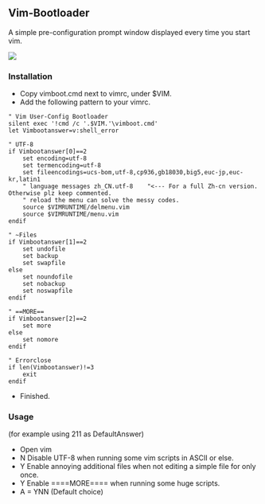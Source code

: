 ## Vim-Bootloader
A simple pre-configuration prompt window displayed every time you start vim.

<img src="https://cdn.jsdelivr.net/gh/ZetaSp/Vim-Bootloader@main/to.png">

### Installation
 - Copy vimboot.cmd next to vimrc, under $VIM.
 - Add the following pattern to your vimrc.
```
" Vim User-Config Bootloader
silent exec '!cmd /c '.$VIM.'\vimboot.cmd'
let Vimbootanswer=v:shell_error

" UTF-8
if Vimbootanswer[0]==2
	set encoding=utf-8
	set termencoding=utf-8
	set fileencodings=ucs-bom,utf-8,cp936,gb18030,big5,euc-jp,euc-kr,latin1
	" language messages zh_CN.utf-8    "<--- For a full Zh-cn version. Otherwise plz keep commented.
	" reload the menu can solve the messy codes.
	source $VIMRUNTIME/delmenu.vim
	source $VIMRUNTIME/menu.vim
endif

" ~Files
if Vimbootanswer[1]==2
	set undofile
	set backup
	set swapfile
else
	set noundofile
	set nobackup
	set noswapfile
endif

" ==MORE==
if Vimbootanswer[2]==2
	set more
else
	set nomore
endif

" Errorclose
if len(Vimbootanswer)!=3
	exit
endif
```
 - Finished.
### Usage
(for example using 211 as DefaultAnswer)
 - Open vim
 - N Disable UTF-8 when running some vim scripts in ASCII or else.
 - Y Enable annoying additional files when not editing a simple file for only once.
 - Y Enable ====MORE==== when running some huge scripts.
 - A = YNN (Default choice)
